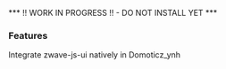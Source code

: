 *** !! WORK IN PROGRESS !! - DO NOT INSTALL YET ***

### Features

Integrate zwave-js-ui natively in Domoticz_ynh
